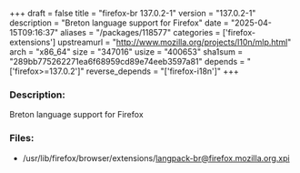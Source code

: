 +++
draft = false
title = "firefox-br 137.0.2-1"
version = "137.0.2-1"
description = "Breton language support for Firefox"
date = "2025-04-15T09:16:37"
aliases = "/packages/118577"
categories = ['firefox-extensions']
upstreamurl = "http://www.mozilla.org/projects/l10n/mlp.html"
arch = "x86_64"
size = "347016"
usize = "400653"
sha1sum = "289bb775262271ea6f68959cd89e74eeb3597a81"
depends = "['firefox>=137.0.2']"
reverse_depends = "['firefox-i18n']"
+++
### Description: 
Breton language support for Firefox

### Files: 
* /usr/lib/firefox/browser/extensions/langpack-br@firefox.mozilla.org.xpi
